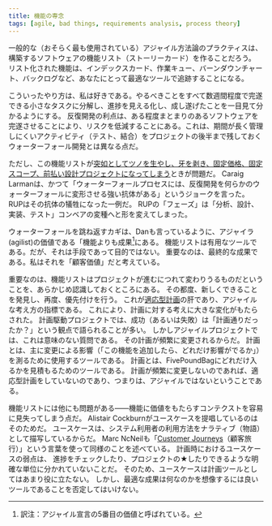 ```yaml
---
title: 機能の専念
tags: [agile, bad things, requirements analysis, process theory]
---
```






一般的な（おそらく最も使用されている）アジャイル方法論のプラクティスは、構築するソフトウェアの機能リスト（ストーリーカード）を作ることだろう。
リスト化された機能は、インデックスカード、作業キュー、バーンダウンチャート、バックログなど、あなたにとって最適なツールで追跡することになる。



こういったやり方は、私は好きである。やるべきことをすべて数週間程度で完遂できる小さなタスクに分解し、進捗を見える化し、成し遂げたことを一目見て分かるようにする。
反復開発の利点は、ある程度まとまりのあるソフトウェアを完遂させることにより、リスクを低減することにある。これは、期間が長く管理しにくいアクティビティ（テスト、結合）をプロジェクトの後半まで残しておくウォーターフォール開発とは異なる点だ。



ただし、この機能リストが[突如としてツノを生やし、牙を剥き、固定価格、固定スコープ、前払い設計プロジェクトになってしまう](http://dannorth.net/archives/32)ときが問題だ。
Caraig Larmanは、かつて「ウォーターフォールプロセスには、反復開発を何らかのウォーターフォールに変形させる強い抗体がある」というジョークを言った。
RUPはその抗体の犠牲になった一例だ。
RUPの「フェーズ」は「分析、設計、実装、テスト」コンベアの変種へと形を変えてしまった。



ウォーターフォールを跳ね返すカギは、Danも言っているように、アジャイラ(agilist)の価値である「機能よりも成果[^fn]にある。
機能リストは有用なツールである。だが、それは手段であって目的ではない。
重要なのは、最終的な成果である。私はそれを「顧客価値」だと考えている。

[^fn]: 訳注：アジャイル宣言の5番目の価値と呼ばれている。



重要なのは、機能リストはプロジェクトが進むにつれて変わりうるものだということを、あらかじめ認識しておくところにある。
その都度、新しくできることを発見し、再度、優先付けを行う。
これが[適応型計画](http://www007.upp.so-net.ne.jp/kengai/fowler/newMethodology_j.html#A40)の肝であり、アジャイルな考え方の指標である。
これにより、計画に対する考えに大きな変化がもたらされた。
計画駆動プロジェクトでは、成功（あるいは失敗）は「計画通りだったか？」という観点で語られることが多い。
しかしアジャイルプロジェクトでは、これは意味のない質問である。
その計画が頻繁に変更されるからだ。
計画とは、主に変更による影響（「この機能を追加したら、どれだけ影響がでるか」）を測るために使用するツールである。
計画とは、FivePoundBagにどれだけ入るかを見積もるためのツールである。
計画が頻繁に変更しないのであれば、適応型計画をしていないのであり、つまりは、アジャイルではないということである。



機能リストには他にも問題がある——機能に価値をもたらすコンテクストを容易に見失ってしまう点だ。
Alistair Cockburnがユースケースを提唱しているのはそのためだ。
ユースケースは、システム利用者の利用方法をナラティブ（物語）として描写しているからだ。
Marc NcNeilも「[Customer Journeys](http://www.dancingmango.com/blog/2006/10/19/ditch-the-feature-shopping-list-think-customer-journeys/)（顧客旅行）」という言葉を使って同様のことを述べている。
計画時におけるユースケースの弱点は、
進捗をチェックしたり、プロジェクトの★したりできるような明確な単位に分かれていないことだ。
そのため、ユースケースは計画ツールとしてはあまり役に立たない。
しかし、最適な成果は何なのかを想像するには良いツールであることを否定してはいけない。

